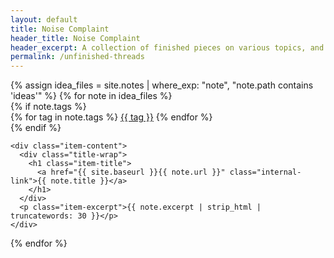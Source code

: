```yaml
---
layout: default
title: Noise Complaint
header_title: Noise Complaint
header_excerpt: A collection of finished pieces on various topics, and bullshit.
permalink: /unfinished-threads
---
```


<div class="item-wrap">
{% assign idea_files = site.notes | where_exp: "note", "note.path contains 'ideas'" %}
{% for note in idea_files %}
  <div class="item-contain">
    {% if note.tags %}
      <div class="item-tag-wrap">
        {% for tag in note.tags %}
          <a href="#" class="item-tag">{{ tag }}</a>
        {% endfor %}
      </div>
    {% endif %}
    
    <div class="item-content">
      <div class="title-wrap">
        <h1 class="item-title">
          <a href="{{ site.baseurl }}{{ note.url }}" class="internal-link">{{ note.title }}</a>
        </h1>
      </div>
      <p class="item-excerpt">{{ note.excerpt | strip_html | truncatewords: 30 }}</p>
    </div>
  </div>
{% endfor %}
</div>